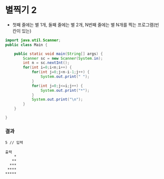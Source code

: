 # 별찍기 2
+ 첫째 줄에는 별 1개, 둘째 줄에는 별 2개, N번째 줄에는 별 N개를 찍는 프로그램(빈칸이 있는)
``` java
import java.util.Scanner;
public class Main {

	public static void main(String[] args) {
		Scanner sc = new Scanner(System.in);
		int n = sc.nextInt();
		for(int i=0;i<n;i++) {
			for(int j=0;j<n-i-1;j++) {
				System.out.print(" ");
			}
			for(int j=0;j<=i;j++) {
				System.out.print("*");
			}
			System.out.print("\n");
		}
	}

}
```
### 결과
```
5 // 입력

출력 
    *
   **
  ***
 ****
*****
```